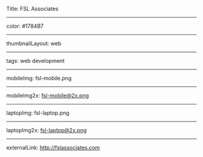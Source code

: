 Title: FSL Associates

----

color: #1784B7

----

thumbnailLayout: web

----

tags: web development

----

mobileImg: fsl-mobile.png

----

mobileImg2x: fsl-mobile@2x.png

----

laptopImg: fsl-laptop.png

----

laptopImg2x: fsl-laptop@2x.png

----

externalLink: http://fslassociates.com
